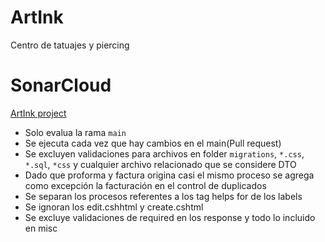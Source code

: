 # ArtInk
Centro de tatuajes y piercing 


# SonarCloud 
[ArtInk project](`https://sonarcloud.io/organizations/proyectos-universidad-utn/projects`)
- Solo evalua la rama `main`
- Se ejecuta cada vez que hay cambios en el main(Pull request)
- Se excluyen validaciones para archivos en folder `migrations`, `*.css`, `*.sql`, `*css` y cualquier archivo relacionado que se considere DTO
- Dado que proforma y factura origina casi el mismo proceso se agrega como excepción la facturación en el control de duplicados
- Se separan los procesos referentes a los tag helps for de los labels
- Se ignoran los edit.cshhtml y create.cshtml
- Se excluye validaciones de required en los response y todo lo incluido en misc 